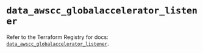 # `data_awscc_globalaccelerator_listener`

Refer to the Terraform Registry for docs: [`data_awscc_globalaccelerator_listener`](https://registry.terraform.io/providers/hashicorp/awscc/0.70.0/docs/data-sources/globalaccelerator_listener).
